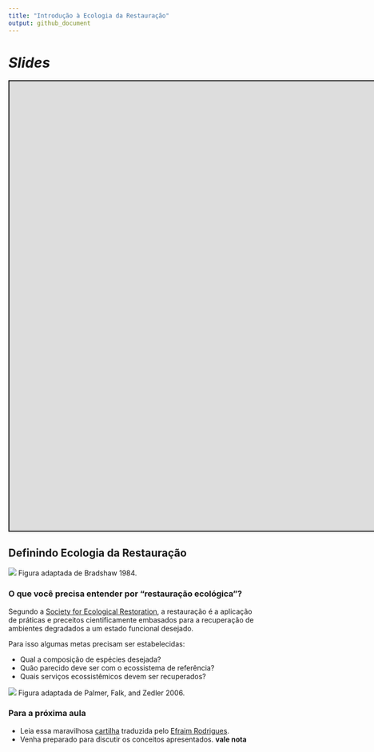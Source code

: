 ```yaml
---
title: "Introdução à Ecologia da Restauração"
output: github_document
---
```


<script src="/rmarkdown-libs/clipboard/clipboard.min.js"></script>
<link href="/rmarkdown-libs/shareon/shareon.min.css" rel="stylesheet" />
<script src="/rmarkdown-libs/shareon/shareon.min.js"></script>
<link href="/rmarkdown-libs/xaringanExtra-shareagain/shareagain.css" rel="stylesheet" />
<script src="/rmarkdown-libs/xaringanExtra-shareagain/shareagain.js"></script>
<script src="/rmarkdown-libs/fitvids/fitvids.min.js"></script>

# *Slides*

<div class="shareagain" style="min-width:300px;margin:1em auto;" data-exeternal="1">
<iframe src="https://ecoaplic.org/slides_aulas/eco_rest/intro_eco_rest.html#1" width="1600" height="900" style="border:2px solid currentColor;" loading="lazy" allowfullscreen></iframe>
<script>fitvids('.shareagain', {players: 'iframe'});</script>
</div>

## Definindo Ecologia da Restauração

![](/en/courses/eco_rest/00-Intro/intro_files/model.jpg)
Figura adaptada de Bradshaw 1984.

### O que você precisa entender por “restauração ecológica”?

Segundo a [Society for Ecological Restoration](ser.org), a restauração é a aplicação de práticas e preceitos cientificamente embasados para a recuperação de ambientes degradados a um estado funcional desejado.

Para isso algumas metas precisam ser estabelecidas:

- Qual a composição de espécies desejada?
- Quão parecido deve ser com o ecossistema de referência?
- Quais serviços ecossistêmicos devem ser recuperados?

![](/en/courses/eco_rest/00-Intro/intro_files/model2.jpg)
Figura adaptada de Palmer, Falk, and Zedler 2006.

### Para a próxima aula

- Leia essa maravilhosa [cartilha](http://www.efraim.com.br/SER_Primer3_em_portugues.pdf) traduzida pelo [Efraim Rodrigues](http://ambienteporinteiro-efraim.blogspot.com/).
- Venha preparado para discutir os conceitos apresentados. **vale nota**
